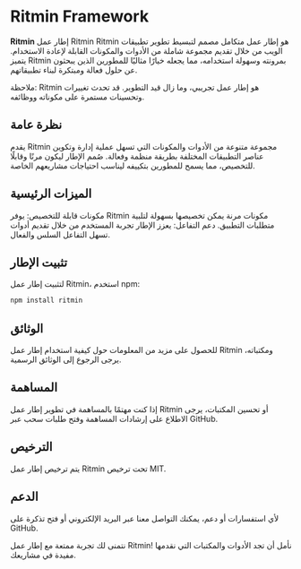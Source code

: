 # Ritmin Framework

**Ritmin** إطار عمل Ritmin
Ritmin هو إطار عمل متكامل مصمم لتبسيط تطوير تطبيقات الويب من خلال تقديم مجموعة شاملة من الأدوات والمكونات القابلة لإعادة الاستخدام. يتميز Ritmin بمرونته وسهولة استخدامه، مما يجعله خيارًا مثاليًا للمطورين الذين يبحثون عن حلول فعالة ومبتكرة لبناء تطبيقاتهم.

ملاحظة: Ritmin هو إطار عمل تجريبي، وما زال قيد التطوير. قد تحدث تغييرات وتحسينات مستمرة على مكوناته ووظائفه.
## نظرة عامة
يقدم Ritmin مجموعة متنوعة من الأدوات والمكونات التي تسهل عملية إدارة وتكوين عناصر التطبيقات المختلفة بطريقة منظمة وفعالة. صُمم الإطار ليكون مرنًا وقابلًا للتخصيص، مما يسمح للمطورين بتكييفه ليناسب احتياجات مشاريعهم الخاصة.
## الميزات الرئيسية
مكونات قابلة للتخصيص: يوفر Ritmin مكونات مرنة يمكن تخصيصها بسهولة لتلبية متطلبات التطبيق.
دعم التفاعل: يعزز الإطار تجربة المستخدم من خلال تقديم أدوات تسهل التفاعل السلس والفعال.
## تثبيت الإطار

لتثبيت إطار عمل Ritmin، استخدم npm:

```bash
npm install ritmin
```

## الوثائق

للحصول على مزيد من المعلومات حول كيفية استخدام إطار عمل Ritmin ومكتباته، يرجى الرجوع إلى الوثائق الرسمية.

## المساهمة

إذا كنت مهتمًا بالمساهمة في تطوير إطار عمل Ritmin أو تحسين المكتبات، يرجى الاطلاع على إرشادات المساهمة وفتح طلبات سحب عبر GitHub.

## الترخيص

يتم ترخيص إطار عمل Ritmin تحت ترخيص MIT.

## الدعم

لأي استفسارات أو دعم، يمكنك التواصل معنا عبر البريد الإلكتروني أو فتح تذكرة على GitHub.

نتمنى لك تجربة ممتعة مع إطار عمل Ritmin! نأمل أن تجد الأدوات والمكتبات التي نقدمها مفيدة في مشاريعك.
